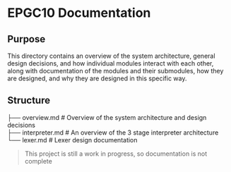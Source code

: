 # EPGC10 Documentation

## Purpose
This directory contains an overview of the system architecture, general design decisions, and how individual modules interact with each other, 
along with documentation of the modules and their submodules, how they are designed, and why they are designed in this specific way.

## Structure
├── overview.md # Overview of the system architecture and design decisions\
├── interpreter.md # An overview of the 3 stage interpreter architecture\
└── lexer.md # Lexer design documentation

>This project is still a work in progress, so documentation is not complete
